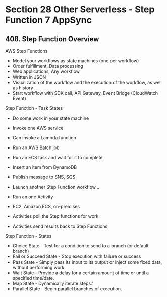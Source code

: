 # Section 28 Other Serverless - Step Function 7 AppSync

## 408. Step Function Overview

AWS Step Functions

- Model your workflows as state machines (one per workflow)
 - Order fulfillment, Data processing
 - Web applications, Any workflow
- Written in JSON
- Visualization of the workflow and the execution of the workflow, as well as history
- Start workflow with SDK call, API Gateway, Event Bridge (CloudWatch Event)


Step Function - Task States

- Do some work in your state machine
- Invoke one AWS service
 - Can invoke a Lambda function
 - Run an AWS Batch job
 - Run an ECS task and wait for it to complete
 - Insert an item from DynamoDB
 - Publish message to SNS, SQS
 - Launch another Step Function workflow...

- Run an one Activity
 - EC2, Amazon ECS, on-premises
 - Activities poll the Step functions for work
 - Activities send results back to Step Functions

Step Function - States

- Choice State - Test for a condition to send to a branch (or default branch)
- Fail or Succeed State - Stop execution with failure or success
- Pass State - Simply pass its input to its output or inject some fixed data, without performing work.
- Wait State - Provide a delay for a certain amount of time or until a specified time/date.
- Map State - Dynamically iterate steps.’
- Parallel State - Begin parallel branches of execution.